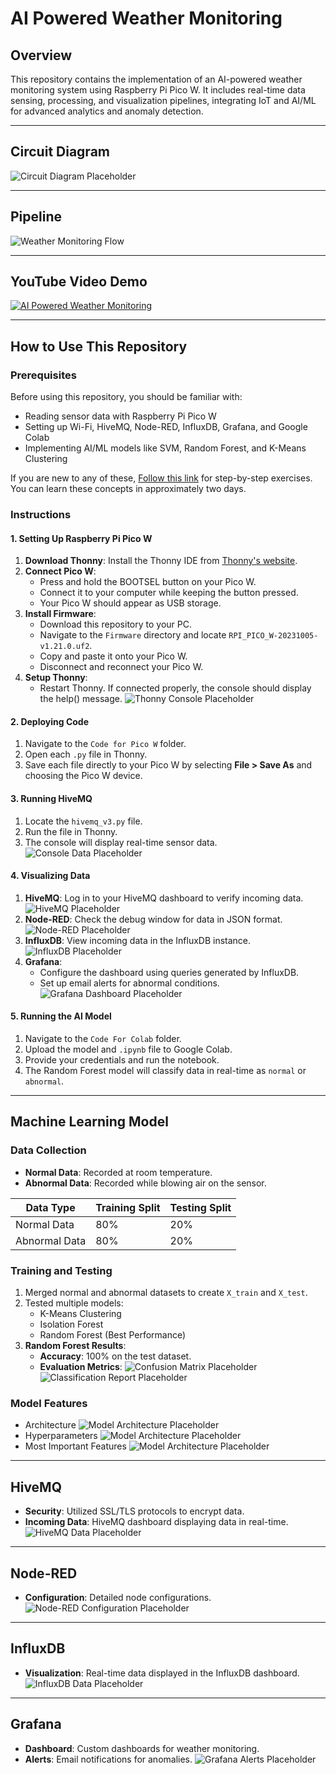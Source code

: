 # AI Powered Weather Monitoring

## Overview
This repository contains the implementation of an AI-powered weather monitoring system using Raspberry Pi Pico W. It includes real-time data sensing, processing, and visualization pipelines, integrating IoT and AI/ML for advanced analytics and anomaly detection.

---

## Circuit Diagram

![Circuit Diagram Placeholder](images/circuit_diagram.jpg)

---

## Pipeline

![Weather Monitoring Flow](images/weather_monitor_flow.svg)

---

## YouTube Video Demo

[![AI Powered Weather Monitoring](https://img.youtube.com/vi/hyS4sfDcfvg/0.jpg)](https://youtu.be/hyS4sfDcfvg?si=e11aTrE80sh_ykmr)

---

## How to Use This Repository

### Prerequisites
Before using this repository, you should be familiar with:
- Reading sensor data with Raspberry Pi Pico W
- Setting up Wi-Fi, HiveMQ, Node-RED, InfluxDB, Grafana, and Google Colab
- Implementing AI/ML models like SVM, Random Forest, and K-Means Clustering

If you are new to any of these, [Follow this link](https://github.com/Abu-Taher-web/Internet_of_Things_all_Exercise_code.git) for step-by-step exercises. You can learn these concepts in approximately two days.

### Instructions

#### 1. Setting Up Raspberry Pi Pico W
1. **Download Thonny**: Install the Thonny IDE from [Thonny's website](https://thonny.org/).
2. **Connect Pico W**:
   - Press and hold the BOOTSEL button on your Pico W.
   - Connect it to your computer while keeping the button pressed.
   - Your Pico W should appear as USB storage.
3. **Install Firmware**:
   - Download this repository to your PC.
   - Navigate to the `Firmware` directory and locate `RPI_PICO_W-20231005-v1.21.0.uf2`.
   - Copy and paste it onto your Pico W.
   - Disconnect and reconnect your Pico W.
4. **Setup Thonny**:
   - Restart Thonny. If connected properly, the console should display the help() message. ![Thonny Console Placeholder](thonny_console_placeholder.png)

#### 2. Deploying Code
1. Navigate to the `Code for Pico W` folder.
2. Open each `.py` file in Thonny.
3. Save each file directly to your Pico W by selecting **File > Save As** and choosing the Pico W device. 

#### 3. Running HiveMQ
1. Locate the `hivemq_v3.py` file.
2. Run the file in Thonny.
3. The console will display real-time sensor data.![Console Data Placeholder](images/console_data.png)

#### 4. Visualizing Data
1. **HiveMQ**: Log in to your HiveMQ dashboard to verify incoming data. ![HiveMQ Placeholder](images/hivemq.png)
2. **Node-RED**: Check the debug window for data in JSON format. ![Node-RED Placeholder](images/node-red.png)
3. **InfluxDB**: View incoming data in the InfluxDB instance. ![InfluxDB Placeholder](images/influxdb.png)
4. **Grafana**:
   - Configure the dashboard using queries generated by InfluxDB.
   - Set up email alerts for abnormal conditions. ![Grafana Dashboard Placeholder](images/grafana.png)

#### 5. Running the AI Model
1. Navigate to the `Code For Colab` folder.
2. Upload the model and `.ipynb` file to Google Colab.
3. Provide your credentials and run the notebook.
4. The Random Forest model will classify data in real-time as `normal` or `abnormal`.

---

## Machine Learning Model

### Data Collection
- **Normal Data**: Recorded at room temperature.
- **Abnormal Data**: Recorded while blowing air on the sensor.

| Data Type      | Training Split | Testing Split |
|----------------|----------------|---------------|
| Normal Data    | 80%            | 20%           |
| Abnormal Data  | 80%            | 20%           |

### Training and Testing
1. Merged normal and abnormal datasets to create `X_train` and `X_test`.
2. Tested multiple models:
   - K-Means Clustering
   - Isolation Forest
   - Random Forest (Best Performance)
3. **Random Forest Results**:
   - **Accuracy**: 100% on the test dataset.
   - **Evaluation Metrics**: ![Confusion Matrix Placeholder](random_forest_model/confusion_matrix.png) ![Classification Report Placeholder](classification_report_placeholder.png)

### Model Features
- Architecture
![Model Architecture Placeholder](random_forest_model/decision_tree.png)
- Hyperparameters
![Model Architecture Placeholder](random_forest_model/hyperparameters_table.png)
- Most Important Features
![Model Architecture Placeholder](random_forest_model/feature_importances.png)

---

## HiveMQ

- **Security**: Utilized SSL/TLS protocols to encrypt data.
- **Incoming Data**: HiveMQ dashboard displaying data in real-time. ![HiveMQ Data Placeholder](hivemq_data_placeholder.png)

---

## Node-RED

- **Configuration**: Detailed node configurations.
![Node-RED Configuration Placeholder](nodered_configuration_placeholder.png)

---

## InfluxDB

- **Visualization**: Real-time data displayed in the InfluxDB dashboard.
![InfluxDB Data Placeholder](influxdb_data_placeholder.png)

---

## Grafana

- **Dashboard**: Custom dashboards for weather monitoring.
- **Alerts**: Email notifications for anomalies.
![Grafana Alerts Placeholder](grafana_alerts_placeholder.png)

